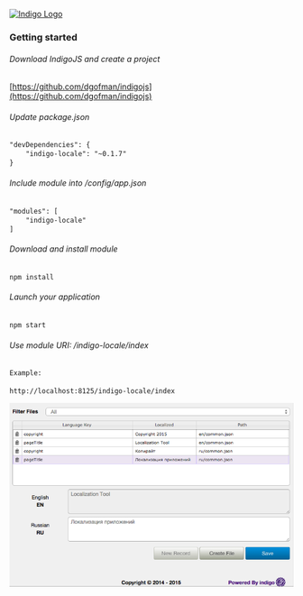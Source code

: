 [![Indigo Logo](http://www.indigojs.com/img/smallogo.png)](http://indigojs.com/)


### Getting started

###### Download IndigoJS and create a project

[https://github.com/dgofman/indigojs](https://github.com/dgofman/indigojs)


###### Update package.json

```
"devDependencies": {
	"indigo-locale": "~0.1.7"
}
```

###### Include module into /config/app.json

```
"modules": [
	"indigo-locale"
]
```

###### Download and install module

```
npm install
```

###### Launch your application

```
npm start
```

###### Use module URI: /indigo-locale/index

```
Example:

http://localhost:8125/indigo-locale/index
```

![Screenshot](https://raw.githubusercontent.com/dgofman/indigo-locale/master/web/static/images/screenshot.png)